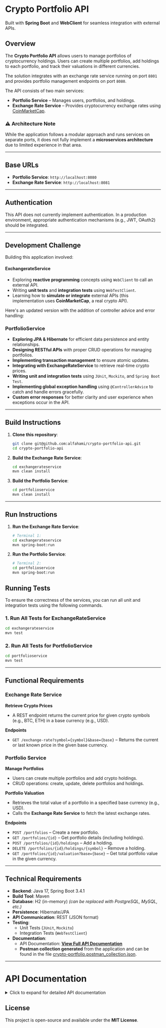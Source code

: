 # Crypto Portfolio API  

Built with **Spring Boot** and **WebClient** for seamless integration with external APIs.  

## Overview  
The **Crypto Portfolio API** allows users to manage portfolios of cryptocurrency holdings. Users can create multiple portfolios, add holdings to each portfolio, and track their valuations in different currencies. 

The solution integrates with an exchange rate service running on port `8801` and provides portfolio management endpoints on port `8080`.

The API consists of two main services:  

- **Portfolio Service** – Manages users, portfolios, and holdings.  
- **Exchange Rate Service** – Provides cryptocurrency exchange rates using [CoinMarketCap](https://coinmarketcap.com/api/documentation/v1/#section/Quick-Start-Guide).  

### ⚠ Architecture Note  
While the application follows a modular approach and runs services on separate ports, it does not fully implement a **microservices architecture** due to limited experience in that area.  

---

## Base URLs  
- **Portfolio Service**: `http://localhost:8080`  
- **Exchange Rate Service**: `http://localhost:8081`  

---

## Authentication  
This API does not currently implement authentication. 
In a production environment, appropriate authentication mechanisms (e.g., JWT, OAuth2) should be integrated.  

---

## Development Challenge  
Building this application involved:

#### ExchangerateService
- Exploring **reactive programming** concepts using `WebClient` to call an external API.  
- Writing **unit tests** and **integration tests** using `WebTestClient`.  
- Learning how to **simulate or integrate** external APIs (this implementation uses **CoinMarketCap**, a real crypto API). 

Here's an updated version with the addition of controller advice and error handling:

### **PortfolioService**
- **Exploring JPA & Hibernate** for efficient data persistence and entity relationships.  
- **Designing RESTful APIs** with proper CRUD operations for managing portfolios.  
- **Implementing transaction management** to ensure atomic updates.  
- **Integrating with ExchangeRateService** to retrieve real-time crypto prices.  
- **Writing unit and integration tests** using `JUnit`, `Mockito`, and `Spring Boot Test`.  
- **Implementing global exception handling** using `@ControllerAdvice` to catch and handle errors gracefully.  
- **Custom error responses** for better clarity and user experience when exceptions occur in the API.
---

## Build Instructions  

1. **Clone this repository**:  
   ```bash
   git clone git@github.com:alfahami/crypto-portfolio-api.git
   cd crypto-portfolio-api
   ```

2. **Build the Exchange Rate Service**:  
   ```bash
   cd exchangerateservice
   mvn clean install
   ```

3. **Build the Portfolio Service**:  
   ```bash
   cd portfolioservice
   mvn clean install
   ```

---

## Run Instructions  

1. **Run the Exchange Rate Service**:  
   ```bash
   # Terminal 1:
   cd exchangerateservice
   mvn spring-boot:run
   ```

2. **Run the Portfolio Service**:  
   ```bash
   # Terminal 2:
   cd portfolioservice
   mvn spring-boot:run
   ```

## Running Tests

To ensure the correctness of the services, you can run all unit and integration tests using the following commands.

### 1. Run All Tests for ExchangeRateService
```bash
cd exchangerateservice
mvn test
```

### 2. Run All Tests for PortfolioService
```bash
cd portfolioservice
mvn test
```




---

## Functional Requirements  

### Exchange Rate Service  
**Retrieve Crypto Prices**  
- A REST endpoint returns the current price for given crypto symbols (e.g., BTC, ETH) in a base currency (e.g., USD).   

**Endpoints**  
- `GET /exchange-rate?symbol={symbol}&base={base}` – Returns the current or last known price in the given base currency.  

### Portfolio Service  
**Manage Portfolios**  
- Users can create multiple portfolios and add crypto holdings.  
- CRUD operations: create, update, delete portfolios and holdings.  

**Portfolio Valuation**  
- Retrieves the total value of a portfolio in a specified base currency (e.g., USD).  
- Calls the **Exchange Rate Service** to fetch the latest exchange rates.  

**Endpoints**  
- `POST /portfolios` – Create a new portfolio.  
- `GET /portfolios/{id}` – Get portfolio details (including holdings).  
- `POST /portfolios/{id}/holdings` – Add a holding.  
- `DELETE /portfolios/{id}/holdings/{symbol}` – Remove a holding.  
- `GET /portfolios/{id}/valuation?base={base}` – Get total portfolio value in the given currency.  

---

## Technical Requirements  

- **Backend**: Java 17, Spring Boot 3.4.1  
- **Build Tool**: Maven  
- **Database**: H2 (in-memory) *(can be replaced with PostgreSQL, MySQL, etc.)*  
- **Persistence**: Hibernate/JPA  
- **API Communication**: REST (JSON format)  
- **Testing**:  
  - Unit Tests (`JUnit`, `Mockito`)  
  - Integration Tests (`WebTestClient`)  
- **Documentation**:  
  - API Documentation: **[View Full API Documentation](#api-documentation)**  
  - **Postman collection generated** from the application and can be found in the file [crypto-portfolio.postman_collection.json](./crypto-portfolio.postman_collection.json).

---

# API Documentation  

<details>
  <summary>Click to expand for detailed API documentation</summary>
  

This section provides details endpoints, descriptions, request methods, and sample payloads of the **Crypto Portfolio API** 

## Base URLs
- **Portfolio Service**: `http://localhost:8080`
- **Exchange Rate Service**: `http://localhost:8081`

---

# 1. Exchange Rate API

## 1.1 Get Latest Exchange Rates
**Endpoint:** `GET /exchange-rate/latest`
- Retrieves the latest exchange rates for supported cryptocurrencies.

**Request Example:**
```http
GET http://localhost:8081/exchange-rate/latest
```

## 1.2 Get Last Price for a Specific Symbol
**Endpoint:** `GET /exchange-rate?symbol={symbol}&base={base}`
- Retrieves the latest exchange rate for a specific cryptocurrency.

**Request Example:**
```http
GET http://localhost:8081/exchange-rate?symbol=BTC&base=MAD
```

---

# 2. User Management

## 2.1 Create User
**Endpoint:** `POST /users`
- Creates a new user.

**Request Example:**
```json
{
  "firstName": "Tupac",
  "lastName": "Amaru",
  "birthDate": "1992-04-29",
  "profession": "Producer"
}
```

## 2.2 Retrieve User
**Endpoint:** `GET /users/{userId}`
- Retrieves details of a user by ID.

## 2.3 Update User
**Endpoint:** `PATCH /users/{userId}`
- Updates user details.

**Request Example:**
```json
{
  "id": "1",
  "lastName": "Shakur",
  "birthDate": "1978-04-29",
  "profession": "King of Rap"
}
```

## 2.4 Remove User
**Endpoint:** `DELETE /users/{userId}`
- Deletes a user by ID.

## 2.5 Retrieve All Portfolios for a User
**Endpoint:** `GET /users/{userId}/portfolios/all`
- Fetches all portfolios owned by a user.

---

# 3. Portfolio Management

## 3.1 Create Portfolio
**Endpoint:** `POST /users/{userId}/portfolios`
- Creates a new portfolio for a user.

**Request Example:**
```json
{
  "name": "Medical Sales Stock"
}
```

## 3.2 Retrieve Portfolio
**Endpoint:** `GET /users/{userId}/portfolios/{portfolioId}`
- Retrieves portfolio details by ID.

## 3.3 Update Portfolio
**Endpoint:** `PATCH /users/{userId}/portfolios/{portfolioId}`
- Updates an existing portfolio.

**Request Example:**
```json
{
  "id": 1,
  "name": "Shakur Music Investment"
}
```

## 3.4 Remove Portfolio
**Endpoint:** `DELETE /users/{userId}/portfolios/{portfolioId}`
- Deletes a portfolio.

## 3.5 Retrieve All Holdings in a Portfolio
**Endpoint:** `GET /users/{userId}/portfolios/{portfolioId}/holdings/all`
- Lists all holdings in a portfolio.

## 3.6 Get Portfolio Valuation
**Endpoint:** `GET /users/{userId}/portfolios/{portfolioId}/valuation?base={currency}`
- Returns the total value of a portfolio in the specified base currency.

**Request Example:**
```http
GET http://localhost:8080/users/1/portfolios/1/valuation?base=MAD
```

---

# 4. Holding Management

## 4.1 Create Holding
**Endpoint:** `POST /users/{userId}/portfolios/{portfolioId}/holdings`
- Adds a cryptocurrency holding to a portfolio.

**Request Example:**
```json
{
  "symbol": "LTC",
  "amount": 15.5
}
```

## 4.2 Retrieve Holding
**Endpoint:** `GET /users/{userId}/portfolios/{portfolioId}/holdings/{holdingId}`
- Retrieves a specific holding by ID.

## 4.3 Update Holding
**Endpoint:** `PATCH /users/{userId}/portfolios/{portfolioId}/holdings/{holdingId}`
- Updates a holding.

**Request Example:**
```json
{
  "symbol": "BTC",
  "amount": 345.123
}
```

## 4.4 Remove Holding
**Endpoint:** `DELETE /users/{userId}/portfolios/{portfolioId}/holdings/{holdingId}`
- Removes a holding from a portfolio.

**Request Example:**
```http
DELETE http://localhost:8080/users/1/portfolios/1/holdings/3
```

---

## Notes
- All endpoints assume a `localhost` setup. Update the base URL for production.
- `DELETE` operations do not return a body but should return `204 No Content`.
- `PATCH` allows partial updates.
- Consider adding authentication and validation layers if necessary.

This documentation provides a structured overview of all available API operations for the crypto portfolio service.
</details>

## License  
This project is open-source and available under the **MIT License**.
